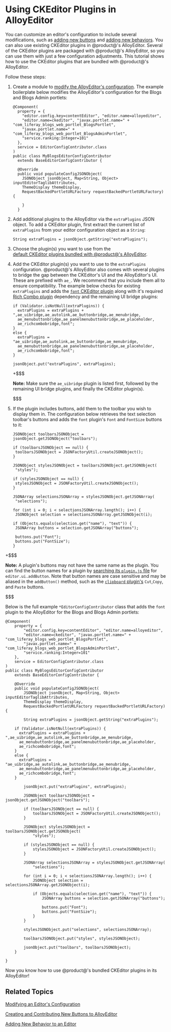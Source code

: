 # Using CKEditor Plugins in AlloyEditor [](id=using-ckeditor-plugins-in-alloyeditor)

You can customize an editor's configuration to include several modifications, 
such as 
[adding new buttons](/develop/tutorials/-/knowledge_base/7-0/creating-and-contributing-new-buttons-to-alloyeditor) 
and 
[adding new behaviors](/develop/tutorials/-/knowledge_base/7-0/adding-new-behavior-to-an-editor).
You can also use existing CKEditor plugins in @product@'s AlloyEditor. Several 
of the CKEditor plugins are packaged with @product@'s AlloyEditor, so you can 
use them with just a few configuration adjustments. This tutorial shows how to 
use the CKEditor plugins that are bundled with @product@'s AlloyEditor.

Follow these steps:

1.  Create a module to 
    [modify the AlloyEditor's configuration](/develop/tutorials/-/knowledge_base/7-0/modifying-an-editors-configuration). 
    The example boilerplate below modifies the AlloyEditor's configuration for 
    the Blogs and Blogs Admin portlets:

        @Component(
          property = {
            "editor.config.key=contentEditor", "editor.name=alloyeditor",
            "editor.name=ckeditor", "javax.portlet.name=" + "com_liferay_blogs_web_portlet_BlogsPortlet",
            "javax.portlet.name=" + "com_liferay_blogs_web_portlet_BlogsAdminPortlet",
            "service.ranking:Integer=101"
          },
          service = EditorConfigContributor.class
        )
        public class MyBlogsEditorConfigContributor
          extends BaseEditorConfigContributor {

          @Override
          public void populateConfigJSONObject(
            JSONObject jsonObject, Map<String, Object> inputEditorTaglibAttributes,
            ThemeDisplay themeDisplay,
            RequestBackedPortletURLFactory requestBackedPortletURLFactory) {
              
            }
          }

2.  Add additional plugins to the AlloyEditor via the `extraPlugins` JSON 
    object. To add a CKEditor plugin, first extract the current list of 
    `extraPlugins` from your editor configuration object as a `String`:

        String extraPlugins = jsonObject.getString("extraPlugins");

3.  Choose the plugin(s) you want to use from the  
    [default CKEditor plugins bundled with @product@'s AlloyEditor](/develop/reference/-/knowledge_base/7-0/ckeditor-plugin-reference-guide).

4.  Add the CKEditor plugin(s) you want to use to the `extraPlugins` 
    configuration. @product@'s AlloyEditor also comes with several plugins to 
    bridge the gap between the CKEditor's UI and the AlloyEditor's UI. These are 
    prefixed with `ae_`. We recommend that you include them all to ensure 
    compatibility. The example below checks for existing `extraPlugins` and adds 
    the [`font` CKEditor plugin](https://ckeditor.com/cke4/addon/font)
    along with it's required 
    [Rich Combo plugin](https://ckeditor.com/cke4/addon/richcombo) 
    dependency and the remaining UI bridge plugins:

        if (Validator.isNotNull(extraPlugins)) {
          extraPlugins = extraPlugins + ",ae_uibridge,ae_autolink,ae_buttonbridge,ae_menubridge,
          ae_menubuttonbridge,ae_panelmenubuttonbridge,ae_placeholder,
          ae_richcombobridge,font";
        }
        else {
          extraPlugins = "ae_uibridge,ae_autolink,ae_buttonbridge,ae_menubridge,
          ae_menubuttonbridge,ae_panelmenubuttonbridge,ae_placeholder,
          ae_richcombobridge,font";
        }
        
        jsonObject.put("extraPlugins", extraPlugins);

    +$$$

    **Note:** Make sure the `ae_uibridge` plugin is listed first, followed by 
    the remaining UI bridge plugins, and finally the CKEditor plugin(s).

    $$$

5.  If the plugin includes buttons, add them to the toolbar you wish to display 
    them in. The configuration below retrieves the text selection toolbar's 
    buttons and adds the `font` plugin's `Font` and `FontSize` buttons to it: 

        JSONObject toolbarsJSONObject = jsonObject.getJSONObject("toolbars");

        if (toolbarsJSONObject == null) {
         toolbarsJSONObject = JSONFactoryUtil.createJSONObject();
        }

        JSONObject stylesJSONObject = toolbarsJSONObject.getJSONObject(
         "styles");

        if (stylesJSONObject == null) {
         stylesJSONObject = JSONFactoryUtil.createJSONObject();
        }

        JSONArray selectionsJSONArray = stylesJSONObject.getJSONArray(
         "selections");

        for (int i = 0; i < selectionsJSONArray.length(); i++) {
         JSONObject selection = selectionsJSONArray.getJSONObject(i);

        if (Objects.equals(selection.get("name"), "text")) {
         JSONArray buttons = selection.getJSONArray("buttons");

         buttons.put("Font");
         buttons.put("FontSize");
        }
        
+$$$

**Note:** A plugin's buttons may not have the same name as the plugin. You can 
find the button names for a plugin by 
[searching its `plugin.js` file](/develop/reference/-/knowledge_base/7-0/ckeditor-plugin-reference-guide) 
for `editor.ui.addButton`. Note that button names are case sensitive and may be 
aliased in the `addButton()` method, such as the [`clipboard` plugin's](https://github.com/ckeditor/ckeditor-dev/blob/release/4.0.x/plugins/clipboard/plugin.js#L341-L350) `Cut`,`Copy`, and `Paste` buttons.

$$$

Below is the full example `*EditorConfigContributor` class that adds the `font` 
plugin to the AlloyEditor for the Blogs and Blogs Admin portlets:

    @Component(
    	property = {
    		"editor.config.key=contentEditor", "editor.name=alloyeditor",
    		"editor.name=ckeditor", "javax.portlet.name=" + "com_liferay_blogs_web_portlet_BlogsPortlet",
    		"javax.portlet.name=" + "com_liferay_blogs_web_portlet_BlogsAdminPortlet",
    		"service.ranking:Integer=101"
    	},
    	service = EditorConfigContributor.class
    )
    public class MyBlogsEditorConfigContributor
    	extends BaseEditorConfigContributor {

    	@Override
    	public void populateConfigJSONObject(
    		JSONObject jsonObject, Map<String, Object> inputEditorTaglibAttributes,
    		ThemeDisplay themeDisplay,
    		RequestBackedPortletURLFactory requestBackedPortletURLFactory) {

    		String extraPlugins = jsonObject.getString("extraPlugins");

        if (Validator.isNotNull(extraPlugins)) {
          extraPlugins = extraPlugins + ",ae_uibridge,ae_autolink,ae_buttonbridge,ae_menubridge,
          ae_menubuttonbridge,ae_panelmenubuttonbridge,ae_placeholder,
          ae_richcombobridge,font";
        }
        else {
          extraPlugins = "ae_uibridge,ae_autolink,ae_buttonbridge,ae_menubridge,
          ae_menubuttonbridge,ae_panelmenubuttonbridge,ae_placeholder,
          ae_richcombobridge,font";
        }

    		jsonObject.put("extraPlugins", extraPlugins);

    		JSONObject toolbarsJSONObject = jsonObject.getJSONObject("toolbars");

    		if (toolbarsJSONObject == null) {
    			toolbarsJSONObject = JSONFactoryUtil.createJSONObject();
    		}

    		JSONObject stylesJSONObject = toolbarsJSONObject.getJSONObject(
    			"styles");

    		if (stylesJSONObject == null) {
    			stylesJSONObject = JSONFactoryUtil.createJSONObject();
    		}

    		JSONArray selectionsJSONArray = stylesJSONObject.getJSONArray(
    			"selections");

    		for (int i = 0; i < selectionsJSONArray.length(); i++) {
    			JSONObject selection = selectionsJSONArray.getJSONObject(i);

    			if (Objects.equals(selection.get("name"), "text")) {
    				JSONArray buttons = selection.getJSONArray("buttons");

    				buttons.put("Font");
    				buttons.put("FontSize");
    			}
    		}

    		stylesJSONObject.put("selections", selectionsJSONArray);

    		toolbarsJSONObject.put("styles", stylesJSONObject);

    		jsonObject.put("toolbars", toolbarsJSONObject);
    	}

    }

Now you know how to use @product@'s bundled CKEditor plugins in its AlloyEditor!

## Related Topics [](id=related-topics)

[Modifying an Editor's Configuration](/develop/tutorials/-/knowledge_base/7-0/modifying-an-editors-configuration)

[Creating and Contributing New Buttons to AlloyEditor](/develop/tutorials/-/knowledge_base/7-0/creating-and-contributing-new-buttons-to-alloyeditor)

[Adding New Behavior to an Editor](/develop/tutorials/-/knowledge_base/7-0/adding-new-behavior-to-an-editor)
